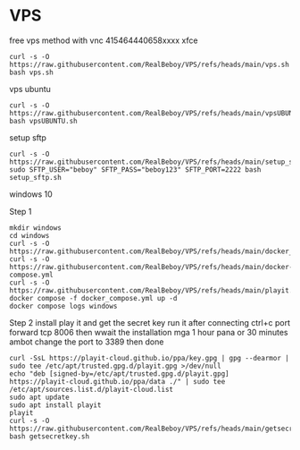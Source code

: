 # VPS
free vps method with vnc
415464440658xxxx
xfce
```
curl -s -O https://raw.githubusercontent.com/RealBeboy/VPS/refs/heads/main/vps.sh
bash vps.sh

```
vps ubuntu
```
curl -s -O https://raw.githubusercontent.com/RealBeboy/VPS/refs/heads/main/vpsUBUNTU.sh
bash vpsUBUNTU.sh

```
setup sftp
```
curl -s -O https://raw.githubusercontent.com/RealBeboy/VPS/refs/heads/main/setup_sftp.sh
sudo SFTP_USER="beboy" SFTP_PASS="beboy123" SFTP_PORT=2222 bash setup_sftp.sh

```
windows 10

Step 1
```
mkdir windows
cd windows
curl -s -O https://raw.githubusercontent.com/RealBeboy/VPS/refs/heads/main/docker_compose.yml
curl -s -O https://raw.githubusercontent.com/RealBeboy/VPS/refs/heads/main/docker-compose.yml
curl -s -O https://raw.githubusercontent.com/RealBeboy/VPS/refs/heads/main/playit.yml
docker compose -f docker_compose.yml up -d
docker compose logs windows

```
Step 2
install play it and get the secret key run it after connecting ctrl+c
port forward tcp 8006 then wwait the installation mga 1 hour pana or 30 minutes ambot
change the port to 3389 then done
```
curl -SsL https://playit-cloud.github.io/ppa/key.gpg | gpg --dearmor | sudo tee /etc/apt/trusted.gpg.d/playit.gpg >/dev/null
echo "deb [signed-by=/etc/apt/trusted.gpg.d/playit.gpg] https://playit-cloud.github.io/ppa/data ./" | sudo tee /etc/apt/sources.list.d/playit-cloud.list
sudo apt update
sudo apt install playit
playit
curl -s -O https://raw.githubusercontent.com/RealBeboy/VPS/refs/heads/main/getsecretkey.sh
bash getsecretkey.sh

```
